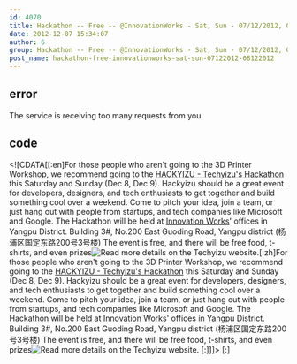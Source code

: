 ```yaml
---
id: 4070
title: Hackathon -- Free -- @InnovationWorks - Sat, Sun - 07/12/2012, 08/12/2012
date: 2012-12-07 15:34:07
author: 6
group: Hackathon -- Free -- @InnovationWorks - Sat, Sun - 07/12/2012, 08/12/2012
post_name: hackathon-free-innovationworks-sat-sun-07122012-08122012
---
```


## error
The service is receiving too many requests from you

## code
 <!\[CDATA\[\[:en\]For those people who aren't going to the 3D Printer Workshop, we recommend going to the [HACKYIZU - Techyizu's Hackathon](http://www.techyizu.org/events/hackathon-2012/) this Saturday and Sunday (Dec 8, Dec 9). Hackyizu should be a great event for developers, designers, and tech enthusiasts to get together and build something cool over a weekend. Come to pitch your idea, join a team, or just hang out with people from startups, and tech companies like Microsoft and Google. The Hackathon will be held at [Innovation Works](http://www.chuangxin.com/about/aboutus/)' offices in Yangpu District. Building 3#, No.200 East Guoding Road, Yangpu district (杨浦区国定东路200号3号楼) The event is free, and there will be free food, t-shirts, and even prizes![Read more details on the Techyizu website](http://www.techyizu.org/events/hackathon-2012/).\[:zh\]For those people who aren't going to the 3D Printer Workshop, we recommend going to the [HACKYIZU - Techyizu's Hackathon](http://www.techyizu.org/events/hackathon-2012/) this Saturday and Sunday (Dec 8, Dec 9). Hackyizu should be a great event for developers, designers, and tech enthusiasts to get together and build something cool over a weekend. Come to pitch your idea, join a team, or just hang out with people from startups, and tech companies like Microsoft and Google. The Hackathon will be held at [Innovation Works](http://www.chuangxin.com/about/aboutus/)' offices in Yangpu District. Building 3#, No.200 East Guoding Road, Yangpu district (杨浦区国定东路200号3号楼) The event is free, and there will be free food, t-shirts, and even prizes![Read more details on the Techyizu website](http://www.techyizu.org/events/hackathon-2012/). \[:\]\]\]> \[:\]
